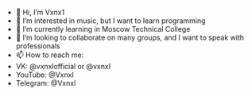 - 👋 Hi, I’m Vxnx1
- 👀 I’m interested in music, but I want to learn programming
- 🌱 I’m currently learning in Moscow Technical College
- 💞️ I’m looking to collaborate on many groups, and I want to speak with professionals
- 📫 How to reach me: 
- VK: @vxnxlofficial  or  @vxnxl
- YouTube: @Vxnxl
- Telegram: @Vxnxl

<!---
Vxnx1/Vxnx1 is a ✨ special ✨ repository because its `README.md` (this file) appears on your GitHub profile.
You can click the Preview link to take a look at your changes.
--->
